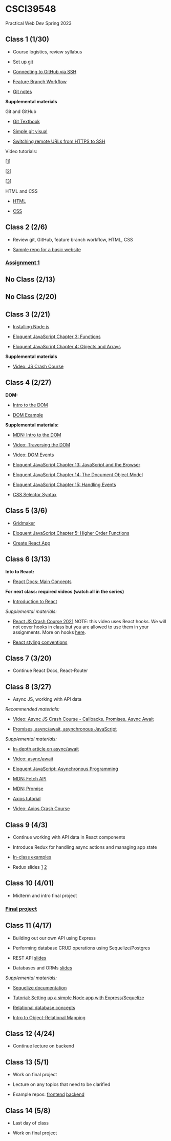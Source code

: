 
#  CSCI39548

Practical Web Dev Spring 2023

##  Class 1 (1/30)

- Course logistics, review syllabus

- [Set up git](https://docs.github.com/en/github/getting-started-with-github/set-up-git)

- [Connecting to GitHub via SSH](https://docs.github.com/en/github/authenticating-to-github/connecting-to-github-with-ssh/about-ssh)

- [Feature Branch Workflow](https://www.atlassian.com/git/tutorials/comparing-workflows/feature-branch-workflow)

- [Git notes](https://docs.google.com/document/d/1IiKHX0lIk7n_AlNIttbD1d1ICukPVodbYmWj0IaCSPE/edit?usp=sharing)

**Supplemental materials**

Git and GitHub

- [Git Textbook](https://git-scm.com/book/en/v2)

- [Simple git visual](https://rogerdudler.github.io/git-guide/)

- [Switching remote URLs from HTTPS to SSH](https://docs.github.com/en/get-started/getting-started-with-git/managing-remote-repositories#switching-remote-urls-from-https-to-ssh)

Video tutorials:

[[1]](https://www.youtube.com/watch?v=HVsySz-h9r4&t=443s&ab_channel=CoreySchafer)

[[2]](https://www.youtube.com/watch?v=SWYqp7iY_Tc&ab_channel=TraversyMedia)

[[3]](https://www.youtube.com/watch?v=DVRQoVRzMIY&ab_channel=TechWithTim)

HTML and CSS

- [HTML](https://www.w3schools.com/html/default.asp)

- [CSS](https://www.w3schools.com/css/default.asp)

##  Class 2 (2/6)

- Review git, GitHub, feature branch workflow, HTML, CSS

- [Sample repo for a basic website](https://github.com/mtlynch3/a_website)

###  [Assignment 1](https://docs.google.com/document/d/1Pf86Btnzj55v0ym_ugkQYRuqnk77RcjMK0vOW5STZaY/edit?usp=sharing)

## No Class (2/13)
## No Class (2/20)
##  Class 3 (2/21)

- [Installing Node.js](https://nodejs.org/en/download/package-manager/)

- [Eloquent JavaScript Chapter 3: Functions](http://eloquentjavascript.net/03_functions.html)

- [Eloquent JavaScript Chapter 4: Objects and Arrays](http://eloquentjavascript.net/04_data.html)

**Supplemental materials**

- [Video: JS Crash Course](https://www.youtube.com/watch?v=hdI2bqOjy3c&ab_channel=TraversyMedia)

##  Class 4 (2/27)

**DOM:**

- [Intro to the DOM](https://www.youtube.com/watch?v=l-0nPnSvbX8)

- [DOM Example](https://gist.github.com/mtlynch3/3af5f8dd1a800a3167f8c3a3b9d36bec)

**Supplemental materials:**

- [MDN: Intro to the DOM](https://developer.mozilla.org/en-US/docs/Web/API/Document_Object_Model/Introduction)

- [Video: Traversing the DOM](https://www.youtube.com/watch?v=8LWQNnVAMh4)

- [Video: DOM Events](https://www.youtube.com/watch?v=QE1YQnhntgw)

- [Eloquent JavaScript Chapter 13: JavaScript and the Browser](http://eloquentjavascript.net/13_browser.html)

- [Eloquent JavaScript Chapter 14: The Document Object Model](http://eloquentjavascript.net/14_dom.html)

- [Eloquent JavaScript Chapter 15: Handling Events](http://eloquentjavascript.net/15_event.html)

- [CSS Selector Syntax](https://www.w3schools.com/cssref/css_selectors.asp)

##  Class 5 (3/6)

- [Gridmaker](https://gist.github.com/mtlynch3/5f1f86199a3ddb12d137f9d2fe8d1900)

- [Eloquent JavaScript Chapter 5: Higher Order Functions](http://eloquentjavascript.net/05_higher_order.html)

- [Create React App](https://reactjs.org/docs/create-a-new-react-app.html#create-react-app)

##  Class 6 (3/13)

**Into to React:**

- [React Docs: Main Concepts](https://reactjs.org/docs/hello-world.html)

**For next class: required videos (watch all in the series)**

- [Introduction to React](https://www.youtube.com/watch?v=FRjlF74_EZk&list=PLruo2gSoqleiMVEIqmvZkIpFEN_TPt0hR)

*Supplemental materials:*

- [React JS Crash Course 2021](https://www.youtube.com/watch?v=w7ejDZ8SWv8&ab_channel=TraversyMedia) NOTE: this video uses React hooks. We will not cover hooks in class but you are allowed to use them in your assignments. More on hooks [here](https://reactjs.org/docs/hooks-intro.html).

- [React styling conventions](https://github.com/airbnb/javascript/tree/master/react)

##  Class 7 (3/20)

- Continue React Docs, React-Router

##  Class 8 (3/27)

- Async JS, working with API data

*Recommended materials:*

- [Video: Async JS Crash Course - Callbacks, Promises, Async Await](https://www.youtube.com/watch?v=PoRJizFvM7s&ab_channel=TraversyMedia)

- [Promises, async/await, asynchronous JavaScript](https://javascript.info/async)

*Supplemental materials:*

- [In-depth article on async/await](https://blog.bitsrc.io/understanding-javascript-async-and-await-with-examples-a010b03926ea)

- [Video: async/await](https://www.youtube.com/watch?v=vn3tm0quoqE&t=170s)

- [Eloquent JavaScript: Asynchronous Programming](https://eloquentjavascript.net/11_async.html)

- [MDN: Fetch API](https://developer.mozilla.org/en-US/docs/Web/API/Fetch_API)

- [MDN: Promise](https://developer.mozilla.org/en-US/docs/Web/JavaScript/Reference/Global_Objects/Promise)

- [Axios tutorial](http://zetcode.com/javascript/axios/)

- [Video: Axios Crash Course](https://www.youtube.com/watch?v=6LyagkoRWYA)

##  Class 9 (4/3)

- Continue working with API data in React components

- Introduce Redux for handling async actions and managing app state

- [In-class examples](https://github.com/mtlynch3/react-examples)

- Redux slides [1](https://drive.google.com/file/d/1T4kvykmcM2MvKvnExjopJv2i4cOjZw1O/view) [2](https://drive.google.com/file/d/1CWDPOigoVDwZDc4iLEpJMJ7MN42cT3qI/view)

##  Class 10 (4/01)

- Midterm and intro final project

###  [Final project](https://docs.google.com/document/d/1ioCrS7uzKSkH8d-L04xMeHsq5GbkiAfwPNyLUoqrb04/edit?usp=sharing)

##  Class 11 (4/17)

- Building out our own API using Express

- Performing database CRUD operations using Sequelize/Postgres

- REST API [slides](https://drive.google.com/file/d/1ijx6JmRUiiDI9AlPyZewh18GPgim4GJ1/view)

- Databases and ORMs [slides](https://drive.google.com/file/d/1uuGYZ-ag-NXMTLt1yp63mIdsGp_mYAWJ/view)

*Supplemental materials:*

- [Sequelize documentation](https://sequelize.org/master/)

- [Tutorial: Setting up a simple Node app with Express/Sequelize](https://www.youtube.com/watch?v=bOHysWYMZM0&ab_channel=TraversyMedia)

- [Relational database concepts](https://www.youtube.com/watch?v=NvrpuBAMddw)

- [Intro to Object-Relational Mapping](https://www.youtube.com/watch?v=dHQ-I7kr_SY)

##  Class 12 (4/24)

- Continue lecture on backend

##  Class 13 (5/1)

- Work on final project

- Lecture on any topics that need to be clarified

- Example repos: [frontend](https://github.com/mtlynch3/final-frontend) [backend](https://github.com/mtlynch3/final-backend)

##  Class 14 (5/8)

- Last day of class

- Work on final project
